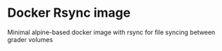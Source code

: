 # Docker Rsync image

Minimal alpine-based docker image with rsync for file syncing between grader volumes